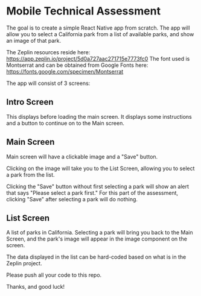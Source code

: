 # Mobile Technical Assessment
The goal is to create a simple React Native app from scratch.  The app will allow you to select a California park from a list of available parks, and show an image of that park.

The Zeplin resources reside here: https://app.zeplin.io/project/5d0a727aac271715e7773fc0
The font used is Montserrat and can be obtained from Google Fonts here: https://fonts.google.com/specimen/Montserrat

The app will consist of 3 screens:

## Intro Screen 
This displays before loading the main screen. It displays some instructions and a button to continue on to the Main screen.

## Main Screen
Main screen will have a clickable image and a "Save" button.

Clicking on the image will take you to the List Screen, allowing you to select a park from the list.

Clicking the "Save" button without first selecting a park will show an alert that says "Please select a park first."  For this part of the assessment, clicking "Save" after selecting a park will do nothing.

## List Screen
A list of parks in California. Selecting a park will bring you back to the Main Screen, and the park's image will appear in the image component on the screen.

The data displayed in the list can be hard-coded based on what is in the Zeplin project.

Please push all your code to this repo.

Thanks, and good luck!
